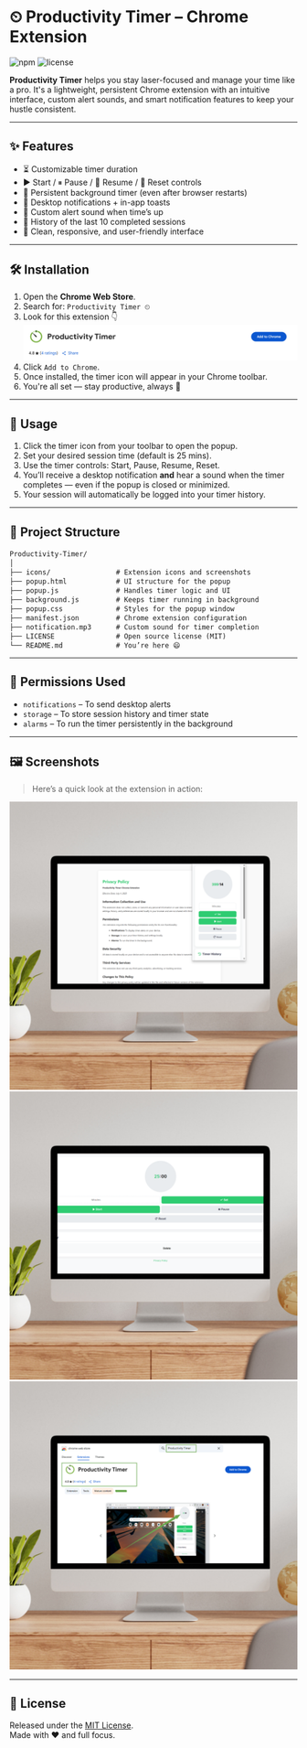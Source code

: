 
# ⏲ Productivity Timer – Chrome Extension

![npm](https://img.shields.io/badge/version-1.0.0-blue) ![license](https://img.shields.io/badge/license-MIT-brightgreen)

**Productivity Timer** helps you stay laser-focused and manage your time like a pro. It's a lightweight, persistent Chrome extension with an intuitive interface, custom alert sounds, and smart notification features to keep your hustle consistent.

---

## ✨ Features

- ⏳ Customizable timer duration  
- ▶️ Start / ⏸ Pause / 🔁 Resume / 🔄 Reset controls  
- 🧠 Persistent background timer (even after browser restarts)  
- 🔔 Desktop notifications + in-app toasts  
- 🎵 Custom alert sound when time’s up  
- 🧾 History of the last 10 completed sessions  
- 🧼 Clean, responsive, and user-friendly interface  

---

## 🛠 Installation

1. Open the **Chrome Web Store**.
2. Search for: `Productivity Timer ⏲`
3. Look for this extension 👇  
   ![Preview](icons/screenshot(1).png)
4. Click `Add to Chrome`.
5. Once installed, the timer icon will appear in your Chrome toolbar.
6. You're all set — stay productive, always 💪

---

## 🚀 Usage

1. Click the timer icon from your toolbar to open the popup.
2. Set your desired session time (default is 25 mins).
3. Use the timer controls: Start, Pause, Resume, Reset.
4. You’ll receive a desktop notification **and** hear a sound when the timer completes — even if the popup is closed or minimized.
5. Your session will automatically be logged into your timer history.

---

## 📁 Project Structure

```
Productivity-Timer/
│
├── icons/                # Extension icons and screenshots
├── popup.html            # UI structure for the popup
├── popup.js              # Handles timer logic and UI
├── background.js         # Keeps timer running in background
├── popup.css             # Styles for the popup window
├── manifest.json         # Chrome extension configuration
├── notification.mp3      # Custom sound for timer completion
├── LICENSE               # Open source license (MIT)
└── README.md             # You’re here 😄
```

---

## 🔐 Permissions Used

- `notifications` – To send desktop alerts  
- `storage` – To store session history and timer state  
- `alarms` – To run the timer persistently in the background  

---

## 🖼 Screenshots

> Here’s a quick look at the extension in action:

![Screenshot 1](icons/1.png)  
![Screenshot 2](icons/2.png)  
![Screenshot 3](icons/3.png)

---

## 📄 License

Released under the [MIT License](./LICENSE).  
Made with ❤️ and full focus.
